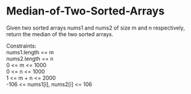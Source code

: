 # Median-of-Two-Sorted-Arrays
Given two sorted arrays nums1 and nums2 of size m and n respectively, return the median of the two sorted arrays.<br/>

Constraints:<br/>
  nums1.length == m<br/>
  nums2.length == n<br/>
  0 <= m <= 1000<br/>
  0 <= n <= 1000<br/>
  1 <= m + n <= 2000<br/>
  -106 <= nums1[i], nums2[i] <= 106

